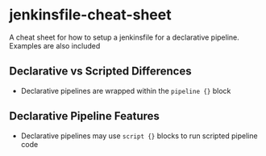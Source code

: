 # jenkinsfile-cheat-sheet

A cheat sheet for how to setup a jenkinsfile for a declarative pipeline. Examples are also included

## Declarative vs Scripted Differences

* Declarative pipelines are wrapped within the `pipeline {}` block

## Declarative Pipeline Features

* Declarative pipelines may use `script {}` blocks to run scripted pipeline code
